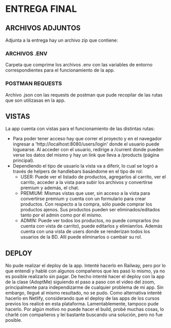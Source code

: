 # ENTREGA FINAL

## ARCHIVOS ADJUNTOS
Adjunta a la entrega hay un archivo zip que contiene:
### ARCHIVOS .ENV
  Carpeta que comprime los archivos .env con las variables de entorno correspondientes para el funcionamiento de la app.
### POSTMAN REQUESTS
  Archivo .json con las requests de postman que pude recopilar de las rutas que son utilizasas en la app.

## VISTAS
La app cuenta con vistas para el funcionamiento de las distintas rutas:
- Para poder tener acceso hay que correr el proyecto y en el navegador ingresar a 'http://localhost:8080/users/login' donde el usuario puede loguearse.
  Al acceder con el usuario, redirige a /current donde pueden verse los datos del mismo y hay un link que lleva a /products (página principal).
- Dependiendo el tipo de usuario la vista va a diferir, lo cual se logró a través de helpers de handlebars basándome en el tipo de rol:
  - USER: Puede ver el listado de productos, agregarlos al carrito, ver el carrito, acceder a la vista para subir los archivos y convertirse premium y además, el chat.
  - PREMIUM: Mismas vistas que user, sin acceso a la vista para convertirse premium y cuenta con un formulario para crear productos. Con respecto a la compra, sólo puede comprar los productos ajenos. Sus productos pueden ser eliminados/editados tanto por el admin como por él mismo.
  - ADMIN: Puede ver todos los productos, no puede comprarlos (no cuenta con vista de carrito), puede editarlos y elimianrlos. Además cuenta con una vista de users donde se renderizan todos los usuarios de la BD. Allí puede eliminarlos o cambair su rol.

## DEPLOY
No pude realizar el deploy de la app. Intenté hacerlo en Railway, pero por lo que entendí y hablé con algunos compañeros que les pasó lo mismo, ya no es posible realizarlo sin pagar. De hecho intenté hacer el deploy con la app de la clase (AdoptMe) siguiendo el paso a paso con el video del zoom, principalmente para independizarme de cualquier problema de mi app. Sin embargo, llegué al mismo resultado, no se pudo. Como alternativa intenté hacerlo en Netlify, considerando que el deploy de las apps de los cursos previos los realicé en esta plataforma. Lamentablemente, tampoco pude hacerlo. Por algún motivo no puede hacer el build, probé muchas cosas, lo charlé con compañeros y leí bastante buscando una solución, pero no fue posible.
